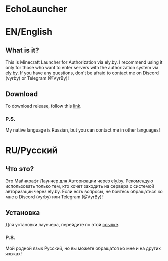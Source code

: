 # EchoLauncher

# EN/English

## What is it?
This is Minecraft Launcher for Authorization via ely.by. 
I recommend using it only for those who want to enter servers with the authorization system via ely.by.
If you have any questions, don't be afraid to contact me on Discord (vyrby) or Telegram (@VyrBy)!

## Download
To download release, follow this [link](https://github.com/VyrBy/EchoLauncher/releases/).

### P.S.
My native language is Russian, but you can contact me in other languages!



# RU/Русский

## Что это?

Это Майнкрафт Лаунчер для Авторизации через ely.by. 
Рекомендую использовать только тем, кто хочет заходить на сервера с системой авторизации через ely.by.
Если есть вопросы, не бойтесь обращаться ко мне в Discord (vyrby) или Telegram (@VyrBy)!

## Установка
Для установки лаунчера, перейдите по этой [ссылке](https://github.com/VyrBy/EchoLauncher/releases).
### P.S. 
Мой родной язык Русский, но вы можете обращатся ко мне и на других языках!
